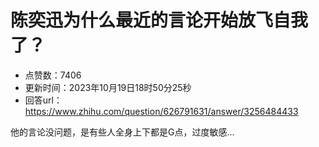 # 陈奕迅为什么最近的言论开始放飞自我了？
- 点赞数：7406
- 更新时间：2023年10月19日18时50分25秒
- 回答url：https://www.zhihu.com/question/626791631/answer/3256484433
<body>
 <p data-pid="g3gK-6oO">他的言论没问题，是有些人全身上下都是G点，过度敏感...</p>
</body>